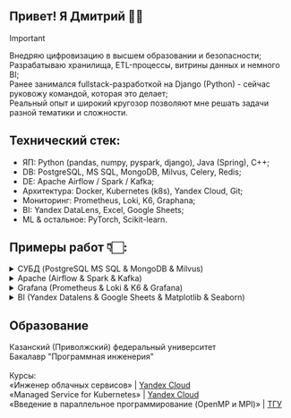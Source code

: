 ## Привет! Я Дмитрий 👋🏻
> [!IMPORTANT]
> Внедряю цифровизацию в высшем образовании и безопасности;<br>
Разрабатываю хранилища, ETL-процессы, витрины данных и немного BI;<br>
Ранее занимался fullstack-разработкой на Django (Python) - сейчас руковожу командой, которая это делает;<br>
Реальный опыт и широкий кругозор позволяют мне решать задачи разной тематики и сложности.

## Технический стек:
- ЯП: Python (pandas, numpy, pyspark, django), Java (Spring), C++;
- DB: PostgreSQL, MS SQL, MongoDB, Milvus, Celery, Redis;
- DE: Apache Airflow / Spark / Kafka;
- Архитектура: Docker, Kubernetes (k8s), Yandex Cloud, Git;
- Мониторинг: Prometheus, Loki, K6, Graphana;
- BI: Yandex DataLens, Excel, Google Sheets;
- ML & остальное: PyTorch, Scikit-learn.

## Примеры работ 👇🏻:

<details>

<summary>СУБД (PostgreSQL MS SQL & MongoDB & Milvus)</summary>

### PostgreSQL

...

### MS SQL

...

### MongoDB

...

### Milvus

Система распознавания лиц (CV):
- создание эмбеддингов через ResNet-50;
- однозначная идентификация человека по лицу + поиск подобных лиц;
- поиск на базе индексов Milvus.
<img src="assets/images/milvus.png">


</details>

<details>

<summary>Apache (Airflow & Spark & Kafka)</summary>

### Apache Airflow

...

### Apache Spark

...

### Apache Kafka

...

</details>

<details>

<summary>Grafana (Prometheus & Loki & K6 & Grafana)</summary>

### Prometheus

...

### Loki

...


### K6

Нагрузочное тестирование веб-приложений:
- проверка latency запросов к API / страницам;
- поиск медленных страниц для оптимизации;
- оценка максимальной пропускной способности системы.
<img src="assets/images/grafana-k6.png">

### Grafana

...

</details>

<details>

<summary>BI (Yandex Datalens & Google Sheets & Matplotlib & Seaborn)</summary>

### Yandex Datalens
Интерактивные дашборды:
- контроль исполнения задач подразделениями;
- мониторинг эффективности работы в корпоративной системе.
<img src="assets/images/datalens.jpg">


</details>

## Образование
Казанский (Приволжский) федеральный университет<br>
Бакалавр "Программная инженерия"<br>
<br>
Курсы:<br>
«Инженер облачных сервисов» | [Yandex Cloud](https://start.practicum.yandex/ycloud/)<br>
«Managed Service for Kubernetes» | [Yandex Cloud](https://yandex.cloud/ru/training/kubernetes)<br>
«Введение в параллельное программирование (OpenMP и MPI)» | [ТГУ](https://stepik.org/course/115024/syllabus)
